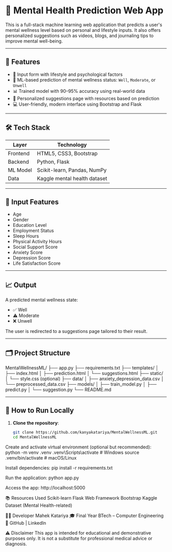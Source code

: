 # 🧠 Mental Health Prediction Web App

This is a full-stack machine learning web application that predicts a user's mental wellness level based on personal and lifestyle inputs. It also offers personalized suggestions such as videos, blogs, and journaling tips to improve mental well-being.

---

## 🌟 Features

- 🧾 Input form with lifestyle and psychological factors
- 🤖 ML-based prediction of mental wellness status: `Well`, `Moderate`, or `Unwell`
- 📊 Trained model with 90–95% accuracy using real-world data
- 🎯 Personalized suggestions page with resources based on prediction
- 💻 User-friendly, modern interface using Bootstrap and Flask

---

## 🛠️ Tech Stack

| Layer       | Technology       |
|-------------|------------------|
| Frontend    | HTML5, CSS3, Bootstrap |
| Backend     | Python, Flask    |
| ML Model    | Scikit-learn, Pandas, NumPy |
| Data        | Kaggle mental health dataset |

---

## 🧠 Input Features

- Age  
- Gender  
- Education Level  
- Employment Status  
- Sleep Hours  
- Physical Activity Hours  
- Social Support Score  
- Anxiety Score  
- Depression Score  
- Life Satisfaction Score  

---

## 📈 Output

A predicted mental wellness state:
- ✅ Well
- ⚠️ Moderate
- ❌ Unwell

The user is redirected to a suggestions page tailored to their result.

---

## 🗂️ Project Structure

MentalWellnessML/
├── app.py
├── requirements.txt
├── templates/
│ ├── index.html
│ ├── prediction.html
│ └── suggestions.html
├── static/
│ └── style.css (optional)
├── data/
│ ├── anxiety_depression_data.csv
│ └── preprocessed_data.csv
├── models/
│ ├── train_model.py
│ ├── predict.py
│ └── suggestion.py
└── README.md

---

## 🚀 How to Run Locally

1. **Clone the repository**:
   ```bash
   git clone https://github.com/kanyakatariya/MentalWellnessML.git
   cd MentalWellnessML
Create and activate virtual environment (optional but recommended):
python -m venv .venv
.venv\Scripts\activate  # Windows
source .venv/bin/activate  # macOS/Linux

Install dependencies:
pip install -r requirements.txt

Run the application:
python app.py

Access the app:
http://localhost:5000

📚 Resources Used
Scikit-learn
Flask Web Framework
Bootstrap
Kaggle Dataset (Mental Health-related)

👩‍💻 Developer
Mahek Katariya
🎓 Final Year BTech – Computer Engineering
🔗 GitHub | LinkedIn

⚠️ Disclaimer
This app is intended for educational and demonstrative purposes only. It is not a substitute for professional medical advice or diagnosis.

